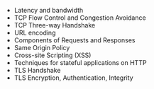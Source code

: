 * Latency and bandwidth
* TCP Flow Control and Congestion Avoidance
* TCP Three-way Handshake
* URL encoding
* Components of Requests and Responses
* Same Origin Policy
* Cross-site Scripting (XSS)
* Techniques for stateful applications on HTTP
* TLS Handshake
* TLS Encryption, Authentication, Integrity

